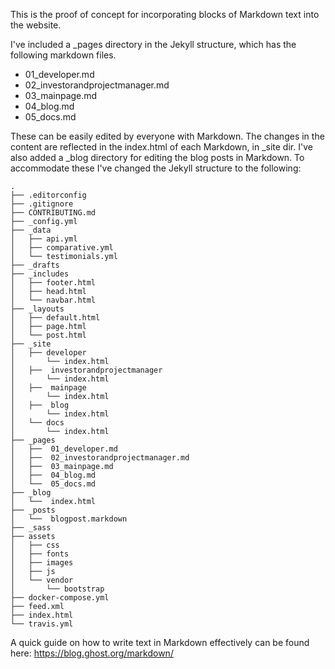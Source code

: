 This is the proof of concept for incorporating blocks of Markdown text into the website.

I've included a _pages directory in the Jekyll structure, which has the following markdown files.

- 01_developer.md
- 02_investorandprojectmanager.md
- 03_mainpage.md
- 04_blog.md
- 05_docs.md

These can be easily edited by everyone with Markdown. The changes in the content are reflected in the index.html of each Markdown, in _site dir. I've also added a _blog directory for editing the blog posts in Markdown.
To accommodate these I've changed the Jekyll structure to the following:
```shell
.
├── .editorconfig
├── .gitignore
├── CONTRIBUTING.md
├── _config.yml
├── _data
│   ├── api.yml
│   ├── comparative.yml
│   └── testimonials.yml
├── _drafts
├── _includes
│   ├── footer.html
│   ├── head.html
│   └── navbar.html
├── _layouts
│   ├── default.html
│   ├── page.html
│   └── post.html
├── _site
│   ├── developer
│       └── index.html
│   ├──  investorandprojectmanager
│       └── index.html
│   ├──  mainpage
│       └── index.html
│   ├──  blog
│       └── index.html
│   └── docs
│       └── index.html
├── _pages
│   ├──  01_developer.md
│   ├──  02_investorandprojectmanager.md
│   ├──  03_mainpage.md
│   ├──  04_blog.md
│   └──  05_docs.md
├── _blog
│   └──  index.html
├── _posts
│   └──  blogpost.markdown
├── _sass
├── assets
│   ├── css
│   ├── fonts
│   ├── images
│   ├── js
│   └── vendor
│       └── bootstrap
├── docker-compose.yml
├── feed.xml
├── index.html
└── travis.yml
```

A quick guide on how to write text in Markdown effectively can be found here:
https://blog.ghost.org/markdown/
